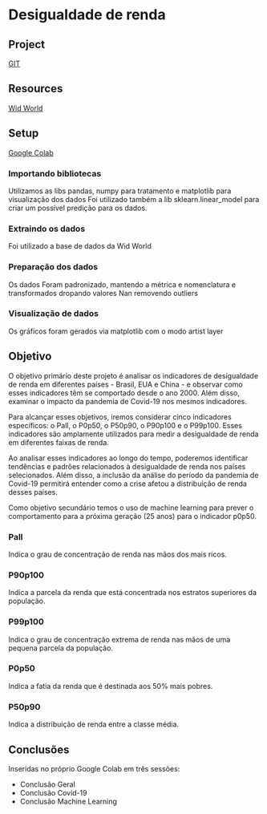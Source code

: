 # Desigualdade de renda

## Project
[GIT](https://github.com/Gabriel-MR/desigualdade-de-renda)

## Resources
[Wid World](https://wid.world/data/)

## Setup

[Google Colab](https://github.com/Gabriel-MR/desigualdade-de-renda/blob/main/projeto_semestral_1_ciencia_de_dados.ipynb)

### Importando bibliotecas
Utilizamos as libs pandas, numpy para tratamento e matplotlib para visualização dos dados
Foi utilizado também a lib sklearn.linear_model para criar um possível predição para os dados.

### Extraindo os dados
Foi utilizado a base de dados da Wid World

### Preparação dos dados
Os dados Foram padronizado, mantendo a métrica e nomenclatura e transformados dropando valores Nan removendo outliers

### Visualização de dados
Os gráficos foram gerados via matplotlib com o modo artist layer


## Objetivo
O objetivo primário deste projeto é analisar os indicadores de desigualdade de renda em diferentes países - Brasil, EUA e China - e observar como esses indicadores têm se comportado desde o ano 2000. Além disso, examinar o impacto da pandemia de Covid-19 nos mesmos indicadores.

Para alcançar esses objetivos, iremos considerar cinco indicadores específicos: o Pall, o P0p50, o P50p90, o P90p100 e o P99p100. Esses indicadores são amplamente utilizados para medir a desigualdade de renda em diferentes faixas de renda.

Ao analisar esses indicadores ao longo do tempo, poderemos identificar tendências e padrões relacionados à desigualdade de renda nos países selecionados. Além disso, a inclusão da análise do período da pandemia de Covid-19 permitirá entender como a crise afetou a distribuição de renda desses países.

Como objetivo secundário temos o uso de machine learning para prever o comportamento para a próxima geração (25 anos) para o indicador p0p50.

### Pall
Indica o grau de concentração de renda nas mãos dos mais ricos.

### P90p100
Indica a parcela da renda que está concentrada nos estratos superiores da população.

### P99p100
Indica o grau de concentração extrema de renda nas mãos de uma pequena parcela da população.

### P0p50
Indica a fatia da renda que é destinada aos 50% mais pobres.

### P50p90
Indica a distribuição de renda entre a classe média.

## Conclusões
Inseridas no próprio Google Colab em três sessões:
- Conclusão Geral
- Conclusão Covid-19
- Conclusão Machine Learning
